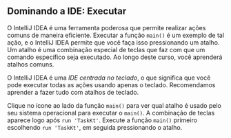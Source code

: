## Dominando a IDE: Executar

O IntelliJ IDEA é uma ferramenta poderosa que permite realizar ações comuns de maneira eficiente. Executar a função `main()` é um exemplo de tal ação, e o IntelliJ IDEA permite que você faça isso pressionando um atalho. Um atalho é uma combinação especial de teclas que faz com que um comando específico seja executado. Ao longo deste curso, você aprenderá atalhos comuns.

O IntelliJ IDEA é uma *IDE centrada no teclado*, o que significa que você pode executar todas as ações usando apenas o teclado. Recomendamos aprender a fazer tudo com atalhos de teclado.

Clique no ícone ao lado da função `main()` para ver qual atalho é usado pelo seu sistema operacional para executar o `main()`. A combinação de teclas aparece logo após `run 'TaskKt'`. Execute a função `main()` primeiro escolhendo `run 'TaskKt'`, em seguida pressionando o atalho.